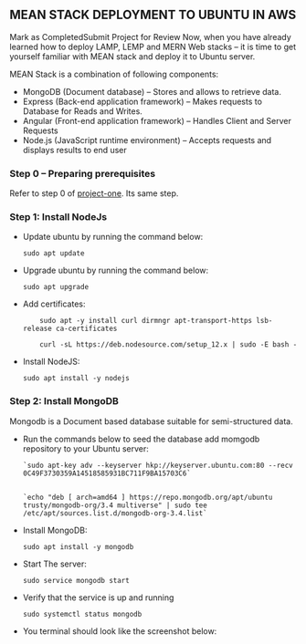## MEAN STACK DEPLOYMENT TO UBUNTU IN AWS
Mark as CompletedSubmit Project for Review
Now, when you have already learned how to deploy LAMP, LEMP and MERN Web stacks – it is time to get yourself familiar with MEAN stack and deploy it to Ubuntu server.

MEAN Stack is a combination of following components:
- MongoDB (Document database) – Stores and allows to retrieve data.
- Express (Back-end application framework) – Makes requests to Database for Reads and Writes.
- Angular (Front-end application framework) – Handles Client and Server Requests
- Node.js (JavaScript runtime environment) – Accepts requests and displays results to end user

### Step 0 – Preparing prerequisites
Refer to step 0 of [project-one](https://github.com/uzukwujp/Darey.io-Internship/blob/main/project-one.md). Its same step.

### Step 1: Install NodeJs
- Update ubuntu by running the command below:

  `sudo apt update`
  
- Upgrade ubuntu by running the command below:

  `sudo apt upgrade`
  
- Add certificates:

  ```
      sudo apt -y install curl dirmngr apt-transport-https lsb-release ca-certificates

      curl -sL https://deb.nodesource.com/setup_12.x | sudo -E bash -
  ```
- Install NodeJS:

  `sudo apt install -y nodejs`
  

### Step 2: Install MongoDB
Mongodb is a Document based database suitable for semi-structured data.

- Run the commands below to seed the database add momgodb repository to your Ubuntu server:

  
      `sudo apt-key adv --keyserver hkp://keyserver.ubuntu.com:80 --recv 0C49F3730359A14518585931BC711F9BA15703C6`
  
  
      `echo "deb [ arch=amd64 ] https://repo.mongodb.org/apt/ubuntu trusty/mongodb-org/3.4 multiverse" | sudo tee /etc/apt/sources.list.d/mongodb-org-3.4.list`
  

- Install MongoDB:

  `sudo apt install -y mongodb`
  
- Start The server:

  `sudo service mongodb start`
  
- Verify that the service is up and running

  `sudo systemctl status mongodb`
  
- You terminal should look like the screenshot below:

  

